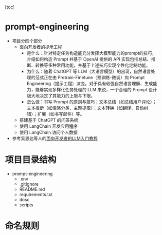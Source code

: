 [toc]

# prompt-engineering
- 项目分四个部分
  - 面向开发者的提示工程
    - 是什么：针对特定任务构造能充分发挥大模型能力的prompt的技巧，介绍如何构造 Prompt 并基于 OpenAI 提供的 API 实现包括总结、推断、转换等多种常用功能，并基于上述技巧实现个性化定制功能。
    - 为什么：随着 ChatGPT 等 LLM（大语言模型）的出现，自然语言处理的范式正在由 Pretrain-Finetune（预训练-微调）向 Prompt Engineering（提示工程）演变。对于具有较强自然语言理解、生成能力，能够实现多样化任务处理的 LLM 来说，一个合理的 Prompt 设计极大地决定了其能力的上限与下限。
    - 怎么做：书写 Prompt 的原则与技巧；文本总结（如总结用户评论）；文本推断（如情感分类、主题提取）；文本转换（如翻译、自动纠错）；扩展（如书写邮件）等。
  - 搭建基于 ChatGPT 的问答系统
  - 使用 LangChain 开发应用程序
  - 使用 LangChain 访问个人数据 
- 参考吴恩达等人的[面向开发者的LLM入门教程](https://datawhalechina.github.io/prompt-engineering-for-developers/#/C1/readme)

# 项目目录结构
- prompt-engineering 
  - .env
  - .gitignore
  - README.md
  - requirements.txt 
  - dosc 
  - scripts

# 命名规则

  